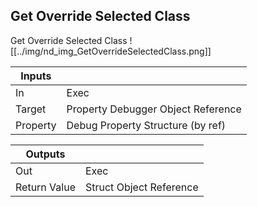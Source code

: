 ## Get Override Selected Class
Get Override Selected Class
![[../img/nd_img_GetOverrideSelectedClass.png]]

|Inputs||
|--|--|
| In | Exec |
| Target | Property Debugger Object Reference |
| Property | Debug Property Structure (by ref) |

|Outputs||
|--|--|
| Out | Exec |
| Return Value | Struct Object Reference |
